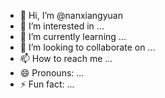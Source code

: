 - 👋 Hi, I’m @nanxiangyuan
- 👀 I’m interested in ...
- 🌱 I’m currently learning ...
- 💞️ I’m looking to collaborate on ...
- 📫 How to reach me ...
- 😄 Pronouns: ...
- ⚡ Fun fact: ...

<!---
nanxiangyuan/nanxiangyuan is a ✨ special ✨ repository because its `README.md` (this file) appears on your GitHub profile.
You can click the Preview link to take a look at your changes.
--->
